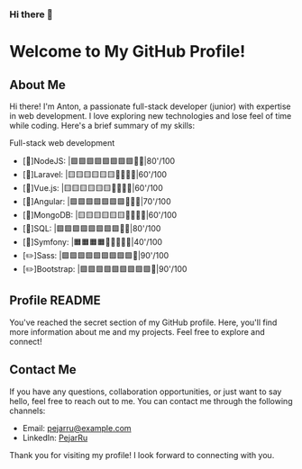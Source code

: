 
### Hi there 👋

<!--
**PejarRu/PejarRu** is a ✨ _special_ ✨ repository because its `README.md` (this file) appears on your GitHub profile.

Here are some ideas to get you started:

- 🔭 I’m currently working on ...
- 🌱 I’m currently learning ...
- 👯 I’m looking to collaborate on ...
- 🤔 I’m looking for help with ...
- 💬 Ask me about ...
- 📫 How to reach me: ...
- 😄 Pronouns: ...
- ⚡ Fun fact: ...
-->
# Welcome to My GitHub Profile!
<!--
![Profile Banner](https://example.com/banner-image.png)
-->
## About Me

Hi there! I'm Anton, a passionate full-stack developer (junior) with expertise in web development. I love exploring new technologies and lose feel of time while coding. Here's a brief summary of my skills:

Full-stack web development
 - [📡]NodeJS: |🟩🟩🟩🟩🟩🟩🟩🟩🔳🔳|80'/100
- [📡]Laravel: |🟨🟨🟨🟨🟨🟨🔳🔳🔳🔳|60'/100
- [📏]Vue.js: |🟨🟨🟨🟨🟨🟨🔳🔳🔳🔳|60'/100
- [📏]Angular: |🟩🟩🟩🟩🟩🟩🟩🔳🔳🔳|70'/100
- [🧱]MongoDB: |🟨🟨🟨🟨🟨🟨🔳🔳🔳🔳|60'/100
- [🧱]SQL: |🟩🟩🟩🟩🟩🟩🟩🟩🔳🔳|80'/100
- [📡]Symfony: |🟧🟧🟧🟧🔳🔳🔳🔳🔳|40'/100
- [✏️]Sass: |🟩🟩🟩🟩🟩🟩🟩🟩🟩🔳|90'/100
- [✏️]Bootstrap: |🟩🟩🟩🟩🟩🟩🟩🟩🟩🔳|90'/100

## Profile README

You've reached the secret section of my GitHub profile. Here, you'll find more information about me and my projects. Feel free to explore and connect!
<!--
Check out my [portfolio website](https://example.com) to see my latest projects and learn more about my work.

## Pinned Projects

Take a look at some of my top projects that showcase my skills and experience. Click on the links below to explore them:

- [real-habitat](https://github.com/PejarRu/real-habitat)
- [angular-foodscore](https://github.com/PejarRu/angular-foodscore)

## Project READMEs

I try to of accompany my projects by a detailed README.md file. I believe in providing clear and concise documentation, so you'll find GIFs and images to demonstrate the functionality and features of my projects. Check out the following examples:

- [Project 1](https://github.com/PejarRu/project1): A fully functional web application with user authentication and product checkout.
- [Project 2](https://github.com/PejarRu/project2): An interactive dashboard showcasing real-time data visualizations.

Feel free to explore the repositories and discover more about the projects.
-->
## Contact Me

If you have any questions, collaboration opportunities, or just want to say hello, feel free to reach out to me. You can contact me through the following channels:

- Email: [pejarru@example.com](mailto:pejarru@example.com)
- LinkedIn: [PejarRu](https://www.linkedin.com/in/pejarru)

Thank you for visiting my profile! I look forward to connecting with you.

